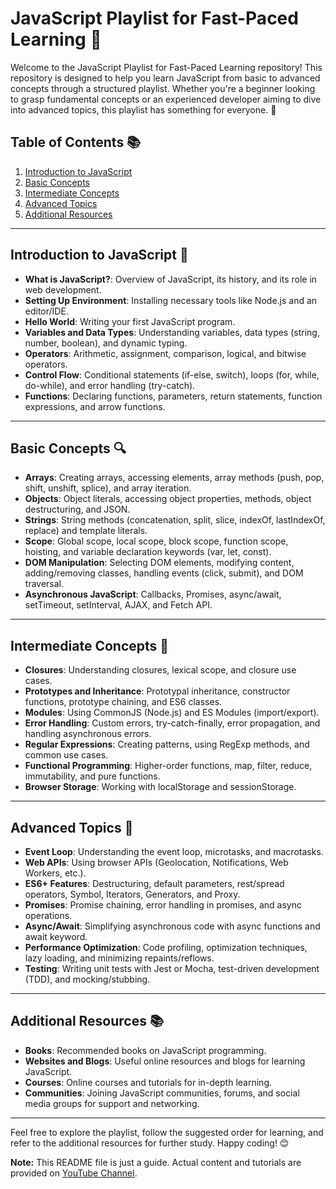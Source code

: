 # JavaScript Playlist for Fast-Paced Learning 🚀

Welcome to the JavaScript Playlist for Fast-Paced Learning repository! This repository is designed to help you learn JavaScript from basic to advanced concepts through a structured playlist. Whether you're a beginner looking to grasp fundamental concepts or an experienced developer aiming to dive into advanced topics, this playlist has something for everyone. 🎉

## Table of Contents 📚

1. [Introduction to JavaScript](#introduction-to-javascript)
2. [Basic Concepts](#basic-concepts)
3. [Intermediate Concepts](#intermediate-concepts)
4. [Advanced Topics](#advanced-topics)
5. [Additional Resources](#additional-resources)

---

## Introduction to JavaScript 🌟

- **What is JavaScript?**: Overview of JavaScript, its history, and its role in web development.
- **Setting Up Environment**: Installing necessary tools like Node.js and an editor/IDE.
- **Hello World**: Writing your first JavaScript program.
- **Variables and Data Types**: Understanding variables, data types (string, number, boolean), and dynamic typing.
- **Operators**: Arithmetic, assignment, comparison, logical, and bitwise operators.
- **Control Flow**: Conditional statements (if-else, switch), loops (for, while, do-while), and error handling (try-catch).
- **Functions**: Declaring functions, parameters, return statements, function expressions, and arrow functions.

---

## Basic Concepts 🔍

- **Arrays**: Creating arrays, accessing elements, array methods (push, pop, shift, unshift, splice), and array iteration.
- **Objects**: Object literals, accessing object properties, methods, object destructuring, and JSON.
- **Strings**: String methods (concatenation, split, slice, indexOf, lastIndexOf, replace) and template literals.
- **Scope**: Global scope, local scope, block scope, function scope, hoisting, and variable declaration keywords (var, let, const).
- **DOM Manipulation**: Selecting DOM elements, modifying content, adding/removing classes, handling events (click, submit), and DOM traversal.
- **Asynchronous JavaScript**: Callbacks, Promises, async/await, setTimeout, setInterval, AJAX, and Fetch API.

---

## Intermediate Concepts 🚧

- **Closures**: Understanding closures, lexical scope, and closure use cases.
- **Prototypes and Inheritance**: Prototypal inheritance, constructor functions, prototype chaining, and ES6 classes.
- **Modules**: Using CommonJS (Node.js) and ES Modules (import/export).
- **Error Handling**: Custom errors, try-catch-finally, error propagation, and handling asynchronous errors.
- **Regular Expressions**: Creating patterns, using RegExp methods, and common use cases.
- **Functional Programming**: Higher-order functions, map, filter, reduce, immutability, and pure functions.
- **Browser Storage**: Working with localStorage and sessionStorage.

---

## Advanced Topics 🚀

- **Event Loop**: Understanding the event loop, microtasks, and macrotasks.
- **Web APIs**: Using browser APIs (Geolocation, Notifications, Web Workers, etc.).
- **ES6+ Features**: Destructuring, default parameters, rest/spread operators, Symbol, Iterators, Generators, and Proxy.
- **Promises**: Promise chaining, error handling in promises, and async operations.
- **Async/Await**: Simplifying asynchronous code with async functions and await keyword.
- **Performance Optimization**: Code profiling, optimization techniques, lazy loading, and minimizing repaints/reflows.
- **Testing**: Writing unit tests with Jest or Mocha, test-driven development (TDD), and mocking/stubbing.

---

## Additional Resources 📚

- **Books**: Recommended books on JavaScript programming.
- **Websites and Blogs**: Useful online resources and blogs for learning JavaScript.
- **Courses**: Online courses and tutorials for in-depth learning.
- **Communities**: Joining JavaScript communities, forums, and social media groups for support and networking.

---

Feel free to explore the playlist, follow the suggested order for learning, and refer to the additional resources for further study. Happy coding! 😊

**Note:** This README file is just a guide. Actual content and tutorials are provided on [YouTube Channel](https://www.youtube.com/playlist?list=PLukishtN4YG0rr-wYqyqEq8-GxpYP-D_1).

